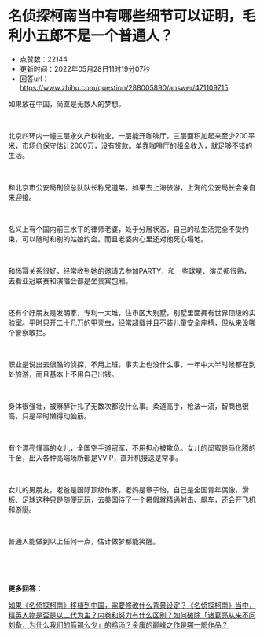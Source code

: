 # 名侦探柯南当中有哪些细节可以证明，毛利小五郎不是一个普通人？
- 点赞数：22144
- 更新时间：2022年05月28日11时19分07秒
- 回答url：https://www.zhihu.com/question/288005890/answer/471109715
<body>
 <p data-pid="H_R-mbee">如果放在中国，简直是无数人的梦想。</p>
 <p class="ztext-empty-paragraph"><br></p>
 <p data-pid="W7wABAlG">北京四环内一幢三层永久产权物业，一层能开咖啡厅，三层面积加起来至少200平米，市场价保守估计2000万，没有贷款。单靠咖啡厅的租金收入，就足够不错的生活。</p>
 <p class="ztext-empty-paragraph"><br></p>
 <p data-pid="IxZo2CX-">和北京市公安局刑侦总队队长称兄道弟，如果去上海旅游，上海的公安局长会亲自来迎接。</p>
 <p class="ztext-empty-paragraph"><br></p>
 <p data-pid="Gd3Lt6Sc">名义上有个国内前三水平的律师老婆，处于分居状态，自己的私生活完全不受约束，可以随时和别的姑娘约会。而且老婆内心里还对他死心塌地。</p>
 <p class="ztext-empty-paragraph"><br></p>
 <p data-pid="AwJ1YnNs">和杨幂关系很好，经常收到她的邀请去参加PARTY，和一些球星、演员都很熟，去看亚冠联赛和演唱会都是坐贵宾包厢。</p>
 <p class="ztext-empty-paragraph"><br></p>
 <p data-pid="nW7p5BiP">还有个好朋友是发明家，专利一大堆，住市区大别墅，别墅里面拥有世界顶级的实验室。平时只开二十几万的甲壳虫，经常超载并且不装儿童安全座椅，但从来没哪个警察敢拦。</p>
 <p class="ztext-empty-paragraph"><br></p>
 <p data-pid="3tewrS3h">职业是说出去很酷的侦探，不用上班，事实上也没什么事，一年中大半时候都在到处旅游，而且基本上不用自己出钱。</p>
 <p class="ztext-empty-paragraph"><br></p>
 <p data-pid="zWr44_bh">身体很强壮，被麻醉针扎了无数次都没什么事。柔道高手，枪法一流，智商也很高，只是平时懒得动脑筋。</p>
 <p class="ztext-empty-paragraph"><br></p>
 <p data-pid="FUVuxrrZ">有个漂亮懂事的女儿，全国空手道冠军，不用担心被欺负。女儿的闺蜜是马化腾的千金，出入各种高端场所都是VVIP，直升机接送是常事。</p>
 <p class="ztext-empty-paragraph"><br></p>
 <p data-pid="pTNWvu_s">女儿的男朋友，老爸是国际顶级作家，老妈是章子怡，自己是全国青年偶像，滑板、足球这种只是随便玩玩，去美国待了一个暑假就精通射击、飙车，还会开飞机和游艇。</p>
 <p class="ztext-empty-paragraph"><br></p>
 <p data-pid="ydH4tWWf">普通人能做到以上任何一点，估计做梦都能笑醒。</p>
 <p class="ztext-empty-paragraph"><br></p>
 <p class="ztext-empty-paragraph"><br></p>
 <p data-pid="TbpmPmnz"><b>更多回答：</b></p><a href="https://www.zhihu.com/question/276103533/answer/2503694341" data-draft-node="block" data-draft-type="link-card" class="internal">如果《名侦探柯南》移植到中国，需要修改什么背景设定？</a><a href="https://www.zhihu.com/question/293587924/answer/486993855" data-draft-node="block" data-draft-type="link-card" class="internal">《名侦探柯南》当中，精英人物是否是以二代为主？</a><a href="https://www.zhihu.com/question/455831754/answer/1880319282" data-draft-node="block" data-draft-type="link-card" class="internal">内卷和努力有什么区别？</a><a href="https://www.zhihu.com/question/356425002/answer/900001615" data-draft-node="block" data-draft-type="link-card" class="internal">如何破除「诸葛亮从来不问刘备，为什么我们的箭那么少」的鸡汤？</a><a href="https://www.zhihu.com/question/27003147/answer/438929147" data-draft-node="block" data-draft-type="link-card" class="internal">金庸的巅峰之作是哪一部作品？</a>
 <p data-pid="3PaPNBpX"></p>
</body>